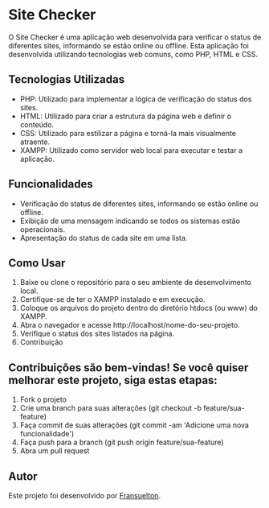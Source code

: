 # Site Checker

O Site Checker é uma aplicação web desenvolvida para verificar o status de diferentes sites, informando se estão online ou offline. Esta aplicação foi desenvolvida utilizando tecnologias web comuns, como PHP, HTML e CSS.

## Tecnologias Utilizadas

- PHP: Utilizado para implementar a lógica de verificação do status dos sites.
- HTML: Utilizado para criar a estrutura da página web e definir o conteúdo.
- CSS: Utilizado para estilizar a página e torná-la mais visualmente atraente.
- XAMPP: Utilizado como servidor web local para executar e testar a aplicação.

## Funcionalidades

- Verificação do status de diferentes sites, informando se estão online ou offline.
- Exibição de uma mensagem indicando se todos os sistemas estão operacionais.
- Apresentação do status de cada site em uma lista.

## Como Usar

1. Baixe ou clone o repositório para o seu ambiente de desenvolvimento local.
2. Certifique-se de ter o XAMPP instalado e em execução.
3. Coloque os arquivos do projeto dentro do diretório htdocs (ou www) do XAMPP.
4. Abra o navegador e acesse http://localhost/nome-do-seu-projeto.
5. Verifique o status dos sites listados na página.
6. Contribuição

## Contribuições são bem-vindas! Se você quiser melhorar este projeto, siga estas etapas:

1. Fork o projeto
2. Crie uma branch para suas alterações (git checkout -b feature/sua-feature)
3. Faça commit de suas alterações (git commit -am 'Adicione uma nova funcionalidade')
4. Faça push para a branch (git push origin feature/sua-feature)
5. Abra um pull request

## Autor

Este projeto foi desenvolvido por [Fransuelton](https://www.linkedin.com/in/fransuelton/).